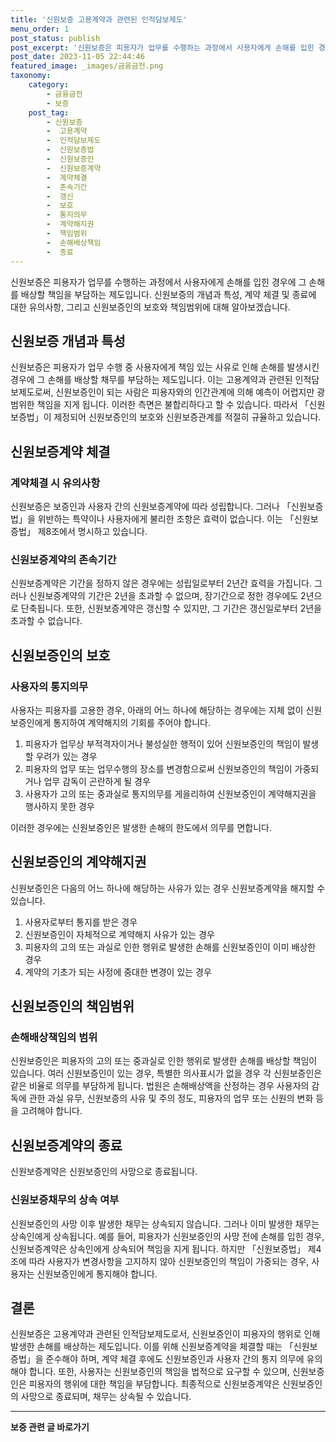 ```yaml
---
title: '신원보증 고용계약과 관련된 인적담보제도'
menu_order: 1
post_status: publish
post_excerpt: '신원보증은 피용자가 업무를 수행하는 과정에서 사용자에게 손해를 입힌 경우에 그 손해를 배상할 책임을 부담하는 제도입니다. 신원보증의 개념과 특성, 계약 체결 및 종료에 대한 유의사항, 그리고 신원보증인의 보호와 책임범위에 대해 알아보겠습니다.'
post_date: 2023-11-05 22:44:46
featured_image: _images/금융금전.png
taxonomy:
    category:
        - 금융금전
        - 보증
    post_tag:
        - 신원보증
        -  고용계약
        -  인적담보제도
        -  신원보증법
        -  신원보증인
        -  신원보증계약
        -  계약체결
        -  존속기간
        -  갱신
        -  보호
        -  통지의무
        -  계약해지권
        -  책임범위
        -  손해배상책임
        -  종료
---
```



신원보증은 피용자가 업무를 수행하는 과정에서 사용자에게 손해를 입힌 경우에 그 손해를 배상할 책임을 부담하는 제도입니다. 신원보증의 개념과 특성, 계약 체결 및 종료에 대한 유의사항, 그리고 신원보증인의 보호와 책임범위에 대해 알아보겠습니다. 

## 신원보증 개념과 특성

신원보증은 피용자가 업무 수행 중 사용자에게 책임 있는 사유로 인해 손해를 발생시킨 경우에 그 손해를 배상할 채무를 부담하는 제도입니다. 이는 고용계약과 관련된 인적담보제도로써, 신원보증인이 되는 사람은 피용자와의 인간관계에 의해 예측이 어렵지만 광범위한 책임을 지게 됩니다. 이러한 측면은 불합리하다고 할 수 있습니다. 따라서 「신원보증법」이 제정되어 신원보증인의 보호와 신원보증관계를 적절히 규율하고 있습니다.

## 신원보증계약 체결

### 계약체결 시 유의사항

신원보증은 보증인과 사용자 간의 신원보증계약에 따라 성립합니다. 그러나 「신원보증법」을 위반하는 특약이나 사용자에게 불리한 조항은 효력이 없습니다. 이는 「신원보증법」 제8조에서 명시하고 있습니다.

### 신원보증계약의 존속기간

신원보증계약은 기간을 정하지 않은 경우에는 성립일로부터 2년간 효력을 가집니다. 그러나 신원보증계약의 기간은 2년을 초과할 수 없으며, 장기간으로 정한 경우에도 2년으로 단축됩니다. 또한, 신원보증계약은 갱신할 수 있지만, 그 기간은 갱신일로부터 2년을 초과할 수 없습니다.

## 신원보증인의 보호

### 사용자의 통지의무

사용자는 피용자를 고용한 경우, 아래의 어느 하나에 해당하는 경우에는 지체 없이 신원보증인에게 통지하여 계약해지의 기회를 주어야 합니다.

1. 피용자가 업무상 부적격자이거나 불성실한 행적이 있어 신원보증인의 책임이 발생할 우려가 있는 경우
2. 피용자의 업무 또는 업무수행의 장소를 변경함으로써 신원보증인의 책임이 가중되거나 업무 감독이 곤란하게 될 경우
3. 사용자가 고의 또는 중과실로 통지의무를 게을리하여 신원보증인이 계약해지권을 행사하지 못한 경우

이러한 경우에는 신원보증인은 발생한 손해의 한도에서 의무를 면합니다.

## 신원보증인의 계약해지권

신원보증인은 다음의 어느 하나에 해당하는 사유가 있는 경우 신원보증계약을 해지할 수 있습니다.

1. 사용자로부터 통지를 받은 경우
2. 신원보증인이 자체적으로 계약해지 사유가 있는 경우
3. 피용자의 고의 또는 과실로 인한 행위로 발생한 손해를 신원보증인이 이미 배상한 경우
4. 계약의 기초가 되는 사정에 중대한 변경이 있는 경우

## 신원보증인의 책임범위

### 손해배상책임의 범위

신원보증인은 피용자의 고의 또는 중과실로 인한 행위로 발생한 손해를 배상할 책임이 있습니다. 여러 신원보증인이 있는 경우, 특별한 의사표시가 없을 경우 각 신원보증인은 같은 비율로 의무를 부담하게 됩니다. 법원은 손해배상액을 산정하는 경우 사용자의 감독에 관한 과실 유무, 신원보증의 사유 및 주의 정도, 피용자의 업무 또는 신원의 변화 등을 고려해야 합니다.

## 신원보증계약의 종료

신원보증계약은 신원보증인의 사망으로 종료됩니다.

### 신원보증채무의 상속 여부

신원보증인의 사망 이후 발생한 채무는 상속되지 않습니다. 그러나 이미 발생한 채무는 상속인에게 상속됩니다. 예를 들어, 피용자가 신원보증인의 사망 전에 손해를 입힌 경우, 신원보증계약은 상속인에게 상속되어 책임을 지게 됩니다. 하지만 「신원보증법」 제4조에 따라 사용자가 변경사항을 고지하지 않아 신원보증인의 책임이 가중되는 경우, 사용자는 신원보증인에게 통지해야 합니다.

## 결론

신원보증은 고용계약과 관련된 인적담보제도로서, 신원보증인이 피용자의 행위로 인해 발생한 손해를 배상하는 제도입니다. 이를 위해 신원보증계약을 체결할 때는 「신원보증법」을 준수해야 하며, 계약 체결 후에도 신원보증인과 사용자 간의 통지 의무에 유의해야 합니다. 또한, 사용자는 신원보증인의 책임을 법적으로 요구할 수 있으며, 신원보증인은 피용자의 행위에 대한 책임을 부담합니다. 최종적으로 신원보증계약은 신원보증인의 사망으로 종료되며, 채무는 상속될 수 있습니다.
<!-- wp:separator -->
<hr class="wp-block-separator has-alpha-channel-opacity"/>
<!-- /wp:separator -->

<!-- wp:group {"backgroundColor":"base","layout":{"type":"constrained"}} -->
<div class="wp-block-group has-base-background-color has-background"><!-- wp:paragraph {"align":"center","fontSize":"medium"} -->
<p class="has-text-align-center has-large-font-size"><strong>보증 관련 글 바로가기</strong></p>
<!-- /wp:paragraph -->


<!-- wp:latest-posts
{"categories":[{"id":13571,"count":19,"description":"","link":"https://uknowlaw.com/category/%eb%b3%b4%ec%a6%9d/","name":"보증","slug":"보증","taxonomy":"category","parent":0,"meta":[],"_links":{"self":[{"href":"https://uknowlaw.com/wp-json/wp/v2/categories/13571"}],"collection":[{"href":"https://uknowlaw.com/wp-json/wp/v2/categories"}],"about":[{"href":"https://uknowlaw.com/wp-json/wp/v2/taxonomies/category"}],"wp:post_type":[{"href":"https://uknowlaw.com/wp-json/wp/v2/posts?categories=13571"}],"curies":[{"name":"wp","href":"https://api.w.org/{rel}","templated":true}]}}],"postsToShow":100,"excerptLength":28,"postLayout":"grid","columns":2,"featuredImageAlign":"left","featuredImageSizeSlug":"large","fontSize":"small"} /--></div>
<!-- /wp:group -->
